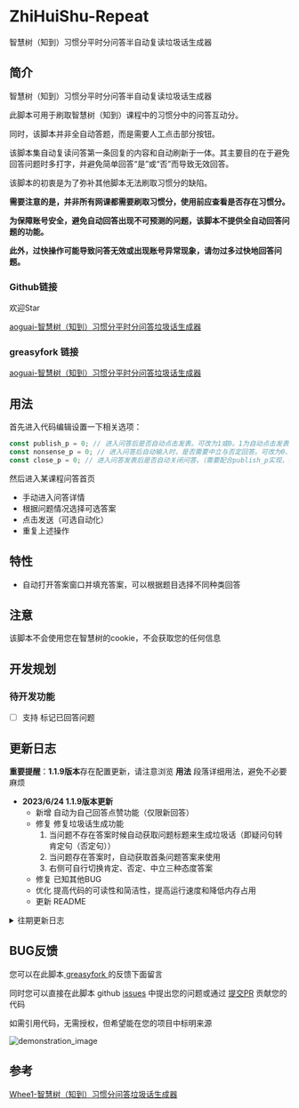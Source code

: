 # ZhiHuiShu-Repeat

智慧树（知到）习惯分平时分问答半自动复读垃圾话生成器

## 简介

智慧树（知到）习惯分平时分问答半自动复读垃圾话生成器

此脚本可用于刷取智慧树（知到）课程中的习惯分中的问答互动分。

同时，该脚本并非全自动答题，而是需要人工点击部分按钮。

该脚本集自动复读问答第一条回复的内容和自动刷新于一体。其主要目的在于避免回答问题时多打字，并避免简单回答“是”或“否”而导致无效回答。

该脚本的初衷是为了弥补其他脚本无法刷取习惯分的缺陷。

**需要注意的是，并非所有网课都需要刷取习惯分，使用前应查看是否存在习惯分。**

**为保障账号安全，避免自动回答出现不可预测的问题，该脚本不提供全自动回答问题的功能。**

**此外，过快操作可能导致问答无效或出现账号异常现象，请勿过多过快地回答问题。**

### Github链接
欢迎Star

[aoguai-智慧树（知到）习惯分平时分问答垃圾话生成器](https://github.com/aoguai/ZhiHuiShu_Repeat)

### greasyfork 链接

[aoguai-智慧树（知到）习惯分平时分问答垃圾话生成器](https://greasyfork.org/zh-CN/scripts/437990-aoguai-%E6%99%BA%E6%85%A7%E6%A0%91-%E7%9F%A5%E5%88%B0-%E4%B9%A0%E6%83%AF%E5%88%86%E5%B9%B3%E6%97%B6%E5%88%86%E9%97%AE%E7%AD%94%E5%9E%83%E5%9C%BE%E8%AF%9D%E7%94%9F%E6%88%90%E5%99%A8
)

## 用法
首先进入代码编辑设置一下相关选项：

```JavaScript
const publish_p = 0; // 进入问答后是否自动点击发表。可改为1或0。1为自动点击发表，0为手动点击发表。默认为0
const nonsense_p = 0; // 进入问答后自动输入时，是否需要中立与否定回答。可改为0、1、2、3。0为都不需要，1为需要中立回答，2为需要否定回答，3为都需要，默认为0
const close_p = 0; // 进入问答发表后是否自动关闭问答。（需要配合publish_p实现，仅publish_p开启时有效）可改为1或0。1为是，0为否。默认为0
```

然后进入某课程问答首页

* 手动进入问答详情
* 根据问题情况选择可选答案
* 点击发送（可选自动化）
* 重复上述操作

## 特性

* 自动打开答案窗口并填充答案，可以根据题目选择不同种类回答

## 注意

该脚本不会使用您在智慧树的cookie，不会获取您的任何信息

## 开发规划

### 待开发功能

- [ ] 支持 标记已回答问题

## 更新日志

**重要提醒**：**1.1.9版本**存在配置更新，请注意浏览 **用法** 段落详细用法，避免不必要麻烦

- **2023/6/24 1.1.9版本更新**
    - 新增 自动为自己回答点赞功能（仅限新回答）
    - 修复 修复垃圾话生成功能
      1. 当问题不存在答案时候自动获取问题标题来生成垃圾话（即疑问句转肯定句（否定句））
      2. 当问题存在答案时，自动获取首条问题答案来使用
      3. 右侧可自行切换肯定、否定、中立三种态度答案
    - 修复 已知其他BUG
    - 优化 提高代码的可读性和简洁性，提高运行速度和降低内存占用
    - 更新 README
<details> 
    <summary>往期更新日志</summary>

- **2022/3/27 1.1.8版本更新**
    - 修复 API接口失效问题
    - 优化 代码结构（重构屎山中）
    - 更新 README
- **2022/3/27**
    - 修复 自动发表后关闭回答功能失效问题
- **2022/1/5 1.5.0版本更新**
    - 新增 自动滚动到未回答问题处功能
    - 修复 已作答问答不显示BUG
- **2022/1/4**
    - 新增 自动关闭问答和自动刷新功能

</details>

## BUG反馈

您可以在此脚本[ greasyfork ](https://greasyfork.org/zh-CN/scripts/437990-aoguai-%E6%99%BA%E6%85%A7%E6%A0%91-%E7%9F%A5%E5%88%B0-%E4%B9%A0%E6%83%AF%E5%88%86%E5%B9%B3%E6%97%B6%E5%88%86%E9%97%AE%E7%AD%94%E5%9E%83%E5%9C%BE%E8%AF%9D%E7%94%9F%E6%88%90%E5%99%A8
)的反馈下面留言

同时您可以直接在此脚本 github [issues](https://github.com/aoguai/ZhiHuiShu_Repeat/issues) 中提出您的问题或通过 [提交PR](https://github.com/aoguai/ZhiHuiShu_Repeat/pulls)
贡献您的代码

如需引用代码，无需授权，但希望能在您的项目中标明来源

<img src="https://github.com/aoguai/ZhiHuiShu-Repeat/blob/main/images/demonstration.png"  alt="demonstration_image" />

## 参考

[Whee1-智慧树（知到）习惯分问答垃圾话生成器](https://greasyfork.org/zh-CN/scripts/426715-whee1-%E6%99%BA%E6%85%A7%E6%A0%91-%E7%9F%A5%E5%88%B0-%E4%B9%A0%E6%83%AF%E5%88%86%E9%97%AE%E7%AD%94%E5%9E%83%E5%9C%BE%E8%AF%9D%E7%94%9F%E6%88%90%E5%99%A8)

